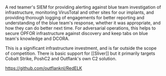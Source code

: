 A red teamer's SIEM for providing alerting against blue team investigation of infrastructure, monitoring VirusTotal and other sites for our implants, and providing thorough logging of engagements for better reporting and understanding of the blue team's response, whether it was appropriate, and how they can do better next time. For adversarial operations, this helps to secure OPFOR infrastructure against discovery and keep tabs on blue team's knowledge and DCORA.

This is a significant infrastructure investment, and is far outside the scope of competition. There is basic support for [[Sliver]] but it primarily targets Cobalt Strike, PoshC2 and Outflank's own C2 solution. 

https://github.com/outflanknl/RedELK
